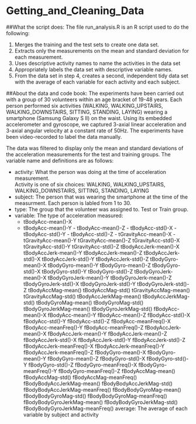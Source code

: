 # Getting_and_Cleaning_Data

##What the script does:
The file run_analysis.R is an R script used to do the following:
1.  Merges the training and the test sets to create one data set.
2.  Extracts only the measurements on the mean and standard deviation for each measurement. 
3.  Uses descriptive activity names to name the activities in the data set
4.  Appropriately labels the data set with descriptive variable names. 
5.  From the data set in step 4, creates a second, independent tidy data set with the average 
    of each variable for each activity and each subject.

##About the data and code book:
The experiments have been carried out with a group of 30 volunteers within an age bracket of 19-48 years.
Each person performed six activities (WALKING, WALKING_UPSTAIRS, WALKING_DOWNSTAIRS, SITTING, STANDING, LAYING)
wearing a smartphone (Samsung Galaxy S II) on the waist. Using its embedded accelerometer and gyroscope, we 
captured 3-axial linear acceleration and 3-axial angular velocity at a constant rate of 50Hz. The experiments 
have been video-recorded to label the data manually.

The data was filtered to display only the mean and standard deviations of the acceleration measurements for the test
and training groups.  The variable name and definitions are as follows:

- activity:  What the person was doing at the time of acceleration measurement.  
           Activity is one of six choices:
           WALKING, WALKING_UPSTAIRS, WALKING_DOWNSTAIRS, SITTING, STANDING, LAYING
- subject:   The person that was wearing the smartphone at the time of the measurment.  Each person is labled from
           1 to 30.
- type:      The group that the volunteer was assigned to.  Test or Train group.
- variable:  The type of acceleration measured: 
    - tBodyAcc-mean()-X
    - tBodyAcc-mean()-Y
                  - tBodyAcc-mean()-Z
                  - tBodyAcc-std()-X
                  - tBodyAcc-std()-Y
                  - tBodyAcc-std()-Z
                  - tGravityAcc-mean()-X
                  - tGravityAcc-mean()-Y
                  tGravityAcc-mean()-Z
                  tGravityAcc-std()-X
                  tGravityAcc-std()-Y
                  tGravityAcc-std()-Z
                  tBodyAccJerk-mean()-X
                  tBodyAccJerk-mean()-Y
                  tBodyAccJerk-mean()-Z
                  tBodyAccJerk-std()-X
                  tBodyAccJerk-std()-Y
                  tBodyAccJerk-std()-Z
                  tBodyGyro-mean()-X
                  tBodyGyro-mean()-Y
                  tBodyGyro-mean()-Z
                  tBodyGyro-std()-X
                  tBodyGyro-std()-Y
                  tBodyGyro-std()-Z
                  tBodyGyroJerk-mean()-X
                  tBodyGyroJerk-mean()-Y
                  tBodyGyroJerk-mean()-Z  
                  tBodyGyroJerk-std()-X
                  tBodyGyroJerk-std()-Y
                  tBodyGyroJerk-std()-Z
                  tBodyAccMag-mean()
                  tBodyAccMag-std()
                  tGravityAccMag-mean()
                  tGravityAccMag-std()
                  tBodyAccJerkMag-mean()
                  tBodyAccJerkMag-std()
                  tBodyGyroMag-mean()
                  tBodyGyroMag-std()
                  tBodyGyroJerkMag-mean()
                  tBodyGyroJerkMag-std()
                  fBodyAcc-mean()-X
                  fBodyAcc-mean()-Y
                  fBodyAcc-mean()-Z
                  fBodyAcc-std()-X
                  fBodyAcc-std()-Y
                  fBodyAcc-std()-Z
                  fBodyAcc-meanFreq()-X
                  fBodyAcc-meanFreq()-Y
                  fBodyAcc-meanFreq()-Z
                  fBodyAccJerk-mean()-X
                  fBodyAccJerk-mean()-Y
                  fBodyAccJerk-mean()-Z
                  fBodyAccJerk-std()-X
                  fBodyAccJerk-std()-Y
                  fBodyAccJerk-std()-Z
                  fBodyAccJerk-meanFreq()-X
                  fBodyAccJerk-meanFreq()-Y
                  fBodyAccJerk-meanFreq()-Z
                  fBodyGyro-mean()-X
                  fBodyGyro-mean()-Y
                  fBodyGyro-mean()-Z
                  fBodyGyro-std()-X
                  fBodyGyro-std()-Y
                  fBodyGyro-std()-Z
                  fBodyGyro-meanFreq()-X
                  fBodyGyro-meanFreq()-Y
                  fBodyGyro-meanFreq()-Z
                  fBodyAccMag-mean()
                  fBodyAccMag-std()
                  fBodyAccMag-meanFreq()
                  fBodyBodyAccJerkMag-mean()
                  fBodyBodyAccJerkMag-std()
                  fBodyBodyAccJerkMag-meanFreq()
                  fBodyBodyGyroMag-mean()
                  fBodyBodyGyroMag-std()
                  fBodyBodyGyroMag-meanFreq()
                  fBodyBodyGyroJerkMag-mean()
                  fBodyBodyGyroJerkMag-std()
                  fBodyBodyGyroJerkMag-meanFreq()
average:  The average of each variable by subject and activity
